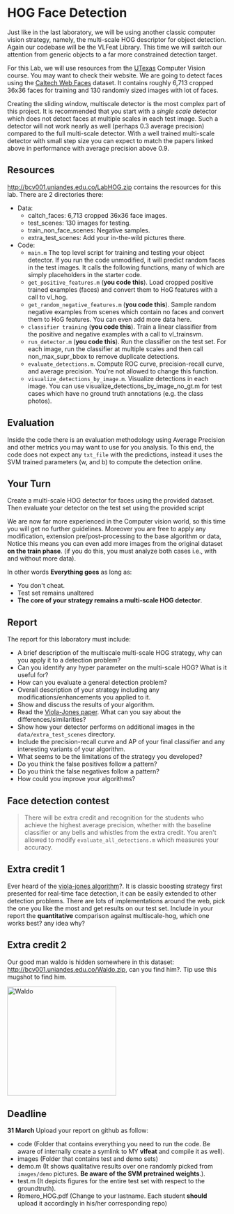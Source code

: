 
# HOG Face Detection
Just like in the last laboratory, we will be using another classic computer vision strategy, namely, the multi-scale HOG descriptor for object detection. Again our codebase will be the VLFeat Library. This time we will switch our attention from generic objects to a far more constrained detection target.

For this Lab, we will use resources from the [UTexas](http://vision.cs.utexas.edu/378h-spring2017/assignments/a5/A5.html) Computer Vision course. You may want to check their website. We are going to detect faces using the [Caltech Web Faces](http://www.vision.caltech.edu/Image_Datasets/Caltech_10K_WebFaces/) dataset. It contains roughly 6,713 cropped 36x36 faces for training and 130 randomly sized images with lot of faces. 

Creating the sliding window, multiscale detector is the most complex part of this project. It is recommended that you start with a *single scale* detector which does not detect faces at multiple scales in each test image. Such a detector will not work nearly as well (perhaps 0.3 average precision) compared to the full multi-scale detector. With a well trained multi-scale detector with small step size you can expect to match the papers linked above in performance with average precision above 0.9.

## Resources

http://bcv001.uniandes.edu.co/LabHOG.zip contains the resources for this lab. There are 2 directories there:

- Data:
  - caltch_faces: 6,713 cropped 36x36 face images.
  - test_scenes: 130 images for testing.
  - train_non_face_scenes: Negative samples.
  - extra_test_scenes: Add your in-the-wild pictures there.
- Code:
  - `main.m` The top level script for training and testing your object detector. If you run the code unmodified, it will predict random faces in the test images. It calls the following functions, many of which are simply placeholders in the starter code.
  - `get_positive_features.m` (**you code this**). Load cropped positive trained examples (faces) and convert them to HoG features with a call to vl_hog.
  - `get_random_negative_features.m` (**you code this**). Sample random negative examples from scenes which contain no faces and convert them to HoG features. You can even add more data here. 
  - `classifier training` (**you code this**). Train a linear classifier from the positive and negative examples with a call to vl_trainsvm.
  - `run_detector.m` (**you code this**). Run the classifier on the test set. For each image, run the classifier at multiple scales and then call non_max_supr_bbox to remove duplicate detections.
  - `evaluate_detections.m`. Compute ROC curve, precision-recall curve, and average precision. You're not allowed to change this function.
  - `visualize_detections_by_image.m`. Visualize detections in each image. You can use visualize_detections_by_image_no_gt.m for test cases which have no ground truth annotations (e.g. the class photos).




## Evaluation
Inside the code there is an evaluation methodology using Average Precision and other metrics you may want to use for you analysis. To this end, the code does not expect any `txt_file` with the predictions, instead it uses the SVM trained parameters (w, and b) to compute the detection online.

## Your Turn

Create a multi-scale HOG detector for faces using the provided dataset. Then evaluate your detector on the test set using the provided script

We are now far more experienced in the Computer vision world, so this time you will get no further guidelines. Moreover you are free to apply any modification, extension pre/post-processing to the base algorithm or data, Notice this means you can even add more images from the original dataset **on the train phase**. (if you do this, you must analyze both cases i.e., with and without more data). 

In other words **Everything goes** as long as:
- You don't cheat.
- Test set remains unaltered
- **The core of your strategy remains a multi-scale HOG detector**.

## Report 
The report for this laboratory must include:
- A brief description of the multiscale multi-scale HOG strategy, why can you apply it to a detection problem?
- Can you identify any hyper parameter on the multi-scale HOG? What is it useful for?
- How can you evaluate a general detection problem? 
- Overall description of your strategy including any modifications/enhancements you applied to it.
- Show and discuss the results of your algorithm.
- Read the [Viola-Jones paper](http://www.vision.caltech.edu/html-files/EE148-2005-Spring/pprs/viola04ijcv.pdf). What can you say about the differences/similarities?
- Show how your detector performs on additional images in the `data/extra_test_scenes` directory.
- Include the precision-recall curve and AP of your final classifier and any interesting variants of your algorithm.
- What seems to be the limitations of the strategy you developed?
- Do you think the false positives follow a pattern?
- Do you think the false negatives follow a pattern?
- How could you improve your algorithms? 

## Face detection contest

> There will be extra credit and recognition for the students who achieve the highest average precision, whether with the baseline classifier or any bells and whistles from the extra credit. You aren't allowed to modify `evaluate_all_detections.m` which measures your accuracy.


## Extra credit 1
Ever heard of the [viola-jones algorithm](http://www.vision.caltech.edu/html-files/EE148-2005-Spring/pprs/viola04ijcv.pdf)?. It is classic boosting strategy first presented for real-time face detection, it can be easily extended to other detection problems. 
There are lots of implementations around the web, pick the one you like the most and get results on our test set. Include in your report the **quantitative** comparison against multiscale-hog, which one works best? any idea why?

## Extra credit 2
Our good man waldo is hidden somewhere in this dataset: http://bcv001.uniandes.edu.co/Waldo.zip, can you find him?. Tip use this mugshot to find him. 

<img src="https://pbs.twimg.com/profile_images/561277979855056896/4yRcS2Zo.png" alt="Waldo" width="250" height="250">


## Deadline
**31 March** Upload your report on github as follow:

- code (Folder that contains everything you need to run the code. Be aware of internally create a symlink to MY **vlfeat** and compile it as well).
- images (Folder that contains test and demo sets)
- demo.m (It shows qualitative results over one randomly picked from `images/demo` pictures. **Be aware of the SVM pretrained weights**.).
- test.m (It depicts figures for the entire test set with respect to the groundtruth).
- Romero_HOG.pdf (Change to your lastname. Each student **should** upload it accordingly in his/her corresponding repo)
